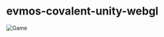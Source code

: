 # evmos-covalent-unity-webgl

![Game](https://user-images.githubusercontent.com/52639395/204915702-7d663013-c2d2-470f-bcaf-f3a114c2f7dc.jpg)
